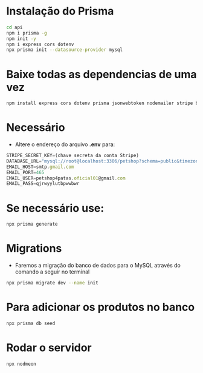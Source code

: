 # Instalação do Prisma 

```bash
cd api
npm i prisma -g 
npm init -y
npm i express cors dotenv
npx prisma init --datasource-provider mysql
```

# Baixe todas as dependencias de uma vez
```bash
npm install express cors dotenv prisma jsonwebtoken nodemailer stripe bcrypt
```

# Necessário
- Altere o endereço do arquivo **.env** para:   
```js
STRIPE_SECRET_KEY=(chave secreta da conta Stripe)
DATABASE_URL="mysql://root@localhost:3306/petshop?schema=public&timezone=UTC"
EMAIL_HOST=smtp.gmail.com
EMAIL_PORT=465
EMAIL_USER=petshop4patas.oficial01@gmail.com
EMAIL_PASS=qjrwyylutbpwwbwr

```
# Se necessário use:
```bash
npx prisma generate
```

# Migrations
- Faremos a migração do banco de dados para o MySQL através do comando a seguir no terminal
```bash
npx prisma migrate dev --name init
```

# Para adicionar os produtos no banco
```bash
npx prisma db seed
```

# Rodar o servidor 
```bash
npx nodmeon
```